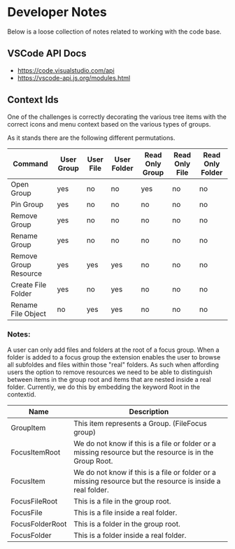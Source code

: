 # Developer Notes

Below is a loose collection of notes related to working with the code base.

## VSCode API Docs

- https://code.visualstudio.com/api
- https://vscode-api.js.org/modules.html

## Context Ids

One of the challenges is correctly decorating the various tree items with the correct icons and menu context based on the
various types of groups.

As it stands there are the following different permutations.

| Command               | User Group | User File | User Folder | Read Only Group | Read Only File | Read Only Folder |
| --------------------- | ---------- | --------- | ----------- | --------------- | -------------- | ---------------- |
| Open Group            | yes        | no        | no          | yes             | no             | no               |
| Pin Group             | yes        | no        | no          | no              | no             | no               |
| Remove Group          | yes        | no        | no          | no              | no             | no               |
| Rename Group          | yes        | no        | no          | no              | no             | no               |
| Remove Group Resource | yes        | yes       | yes         | no              | no             | no               |
| Create File Folder    | yes        | no        | yes         | no              | no             | no               |
| Rename File Object    | no         | yes       | yes         | no              | no             | no               |

### Notes:

A user can only add files and folders at the root of a focus group. When a folder is added to a focus group the extension enables the user to browse all subfoldes and files within those "real" folders. As such when affording users the option to remove resources we need to be able to distinguish between items in the group root and items
that are nested inside a real folder. Currently, we do this by embedding the keyword Root in the contextid.

| Name            | Description                                                                                                |
| --------------- | ---------------------------------------------------------------------------------------------------------- |
| GroupItem       | This item represents a Group. (FileFocus group)                                                            |
| FocusItemRoot   | We do not know if this is a file or folder or a missing resource but the resource is in the Group Root.    |
| FocusItem       | We do not know if this is a file or folder or a missing resource but the resource is inside a real folder. |
| FocusFileRoot   | This is a file in the group root.                                                                          |
| FocusFile       | This is a file inside a real folder.                                                                       |
| FocusFolderRoot | This is a folder in the group root.                                                                        |
| FocusFolder     | This is a folder inside a real folder.                                                                     |

